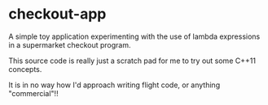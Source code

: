 # checkout-app
A simple toy application experimenting with the use of lambda expressions in a supermarket checkout program.

This source code is really just a scratch pad for me to try out some C++11 concepts.

It is in no way how I'd approach writing flight code, or anything "commercial"!!
